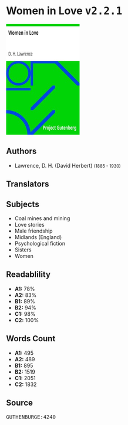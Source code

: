 # Women in Love <kbd>v2.2.1</kbd>

![](./cover.medium.jpg "")

## Authors


 - Lawrence, D. H. (David Herbert) <small>(1885 - 1930)</small>

## Translators



## Subjects


 - Coal mines and mining
 - Love stories
 - Male friendship
 - Midlands (England)
 - Psychological fiction
 - Sisters
 - Women

## Readablility


 - **A1:** 78%
 - **A2:** 83%
 - **B1:** 89%
 - **B2:** 94%
 - **C1:** 98%
 - **C2:** 100%

## Words Count


 - **A1:** 495
 - **A2:** 489
 - **B1:** 895
 - **B2:** 1519
 - **C1:** 2051
 - **C2:** 1832

## Source


<kbd>GUTHENBURGE:4240</kbd>
